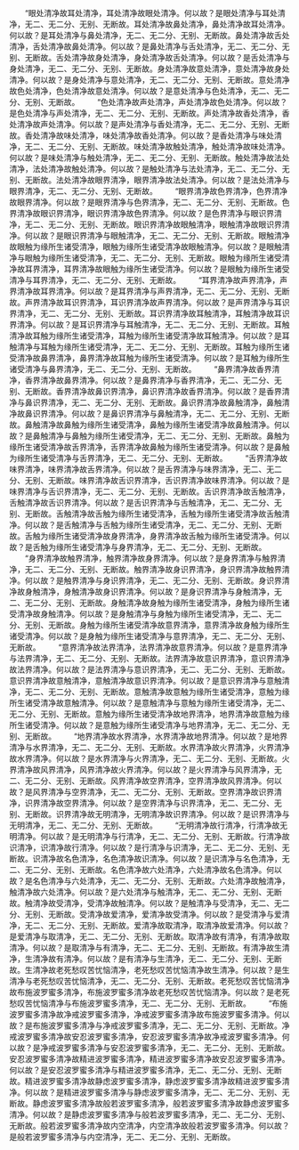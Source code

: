<!-- { "loadSidebar": true } -->
　　“眼处清净故耳处清净，耳处清净故眼处清净。何以故？是眼处清净与耳处清净，无二、无二分、无别、无断故。耳处清净故鼻处清净，鼻处清净故耳处清净。何以故？是耳处清净与鼻处清净，无二、无二分、无别、无断故。鼻处清净故舌处清净，舌处清净故鼻处清净。何以故？是鼻处清净与舌处清净，无二、无二分、无别、无断故。舌处清净故身处清净，身处清净故舌处清净。何以故？是舌处清净与身处清净，无二、无二分、无别、无断故。身处清净故意处清净，意处清净故身处清净。何以故？是身处清净与意处清净，无二、无二分、无别、无断故。意处清净故色处清净，色处清净故意处清净。何以故？是意处清净与色处清净，无二、无二分、无别、无断故。
　　“色处清净故声处清净，声处清净故色处清净。何以故？是色处清净与声处清净，无二、无二分、无别、无断故。声处清净故香处清净，香处清净故声处清净。何以故？是声处清净与香处清净，无二、无二分、无别、无断故。香处清净故味处清净，味处清净故香处清净。何以故？是香处清净与味处清净，无二、无二分、无别、无断故。味处清净故触处清净，触处清净故味处清净。何以故？是味处清净与触处清净，无二、无二分、无别、无断故。触处清净故法处清净，法处清净故触处清净。何以故？是触处清净与法处清净，无二、无二分、无别、无断故。法处清净故眼界清净，眼界清净故法处清净。何以故？是法处清净与眼界清净，无二、无二分、无别、无断故。
　　“眼界清净故色界清净，色界清净故眼界清净。何以故？是眼界清净与色界清净，无二、无二分、无别、无断故。色界清净故眼识界清净，眼识界清净故色界清净。何以故？是色界清净与眼识界清净，无二、无二分、无别、无断故。眼识界清净故眼触清净，眼触清净故眼识界清净。何以故？是眼识界清净与眼触清净，无二、无二分、无别、无断故。眼触清净故眼触为缘所生诸受清净，眼触为缘所生诸受清净故眼触清净。何以故？是眼触清净与眼触为缘所生诸受清净，无二、无二分、无别、无断故。眼触为缘所生诸受清净故耳界清净，耳界清净故眼触为缘所生诸受清净。何以故？是眼触为缘所生诸受清净与耳界清净，无二、无二分、无别、无断故。
　　“耳界清净故声界清净，声界清净故耳界清净。何以故？是耳界清净与声界清净，无二、无二分、无别、无断故。声界清净故耳识界清净，耳识界清净故声界清净。何以故？是声界清净与耳识界清净，无二、无二分、无别、无断故。耳识界清净故耳触清净，耳触清净故耳识界清净。何以故？是耳识界清净与耳触清净，无二、无二分、无别、无断故。耳触清净故耳触为缘所生诸受清净，耳触为缘所生诸受清净故耳触清净。何以故？是耳触清净与耳触为缘所生诸受清净，无二、无二分、无别、无断故。耳触为缘所生诸受清净故鼻界清净，鼻界清净故耳触为缘所生诸受清净。何以故？是耳触为缘所生诸受清净与鼻界清净，无二、无二分、无别、无断故。
　　“鼻界清净故香界清净，香界清净故鼻界清净。何以故？是鼻界清净与香界清净，无二、无二分、无别、无断故。香界清净故鼻识界清净，鼻识界清净故香界清净。何以故？是香界清净与鼻识界清净，无二、无二分、无别、无断故。鼻识界清净故鼻触清净，鼻触清净故鼻识界清净。何以故？是鼻识界清净与鼻触清净，无二、无二分、无别、无断故。鼻触清净故鼻触为缘所生诸受清净，鼻触为缘所生诸受清净故鼻触清净。何以故？是鼻触清净与鼻触为缘所生诸受清净，无二、无二分、无别、无断故。鼻触为缘所生诸受清净故舌界清净，舌界清净故鼻触为缘所生诸受清净。何以故？是鼻触为缘所生诸受清净与舌界清净，无二、无二分、无别、无断故。
　　“舌界清净故味界清净，味界清净故舌界清净。何以故？是舌界清净与味界清净，无二、无二分、无别、无断故。味界清净故舌识界清净，舌识界清净故味界清净。何以故？是味界清净与舌识界清净，无二、无二分、无别、无断故。舌识界清净故舌触清净，舌触清净故舌识界清净。何以故？是舌识界清净与舌触清净，无二、无二分、无别、无断故。舌触清净故舌触为缘所生诸受清净，舌触为缘所生诸受清净故舌触清净。何以故？是舌触清净与舌触为缘所生诸受清净，无二、无二分、无别、无断故。舌触为缘所生诸受清净故身界清净，身界清净故舌触为缘所生诸受清净。何以故？是舌触为缘所生诸受清净与身界清净，无二、无二分、无别、无断故。
　　“身界清净故触界清净，触界清净故身界清净。何以故？是身界清净与触界清净，无二、无二分、无别、无断故。触界清净故身识界清净，身识界清净故触界清净。何以故？是触界清净与身识界清净，无二、无二分、无别、无断故。身识界清净故身触清净，身触清净故身识界清净。何以故？是身识界清净与身触清净，无二、无二分、无别、无断故。身触清净故身触为缘所生诸受清净，身触为缘所生诸受清净故身触清净。何以故？是身触清净与身触为缘所生诸受清净，无二、无二分、无别、无断故。身触为缘所生诸受清净故意界清净，意界清净故身触为缘所生诸受清净。何以故？是身触为缘所生诸受清净与意界清净，无二、无二分、无别、无断故。
　　“意界清净故法界清净，法界清净故意界清净。何以故？是意界清净与法界清净，无二、无二分、无别、无断故。法界清净故意识界清净，意识界清净故法界清净。何以故？是法界清净与意识界清净，无二、无二分、无别、无断故。意识界清净故意触清净，意触清净故意识界清净。何以故？是意识界清净与意触清净，无二、无二分、无别、无断故。意触清净故意触为缘所生诸受清净，意触为缘所生诸受清净故意触清净。何以故？是意触清净与意触为缘所生诸受清净，无二、无二分、无别、无断故。意触为缘所生诸受清净故地界清净，地界清净故意触为缘所生诸受清净。何以故？是意触为缘所生诸受清净与地界清净，无二、无二分、无别、无断故。
　　“地界清净故水界清净，水界清净故地界清净。何以故？是地界清净与水界清净，无二、无二分、无别、无断故。水界清净故火界清净，火界清净故水界清净。何以故？是水界清净与火界清净，无二、无二分、无别、无断故。火界清净故风界清净，风界清净故火界清净。何以故？是火界清净与风界清净，无二、无二分、无别、无断故。风界清净故空界清净，空界清净故风界清净。何以故？是风界清净与空界清净，无二、无二分、无别、无断故。空界清净故识界清净，识界清净故空界清净。何以故？是空界清净与识界清净，无二、无二分、无别、无断故。识界清净故无明清净，无明清净故识界清净。何以故？是识界清净与无明清净，无二、无二分、无别、无断故。
　　“无明清净故行清净，行清净故无明清净。何以故？是无明清净与行清净，无二、无二分、无别、无断故。行清净故识清净，识清净故行清净。何以故？是行清净与识清净，无二、无二分、无别、无断故。识清净故名色清净，名色清净故识清净。何以故？是识清净与名色清净，无二、无二分、无别、无断故。名色清净故六处清净，六处清净故名色清净。何以故？是名色清净与六处清净，无二、无二分、无别、无断故。六处清净故触清净，触清净故六处清净。何以故？是六处清净与触清净，无二、无二分、无别、无断故。触清净故受清净，受清净故触清净。何以故？是触清净与受清净，无二、无二分、无别、无断故。受清净故爱清净，爱清净故受清净。何以故？是受清净与爱清净，无二、无二分、无别、无断故。爱清净故取清净，取清净故爱清净。何以故？是爱清净与取清净，无二、无二分、无别、无断故。取清净故有清净，有清净故取清净。何以故？是取清净与有清净，无二、无二分、无别、无断故。有清净故生清净，生清净故有清净。何以故？是有清净与生清净，无二、无二分、无别、无断故。生清净故老死愁叹苦忧恼清净，老死愁叹苦忧恼清净故生清净。何以故？是生清净与老死愁叹苦忧恼清净，无二、无二分、无别、无断故。老死愁叹苦忧恼清净故布施波罗蜜多清净，布施波罗蜜多清净故老死愁叹苦忧恼清净。何以故？是老死愁叹苦忧恼清净与布施波罗蜜多清净，无二、无二分、无别、无断故。
　　“布施波罗蜜多清净故净戒波罗蜜多清净，净戒波罗蜜多清净故布施波罗蜜多清净。何以故？是布施波罗蜜多清净与净戒波罗蜜多清净，无二、无二分、无别、无断故。净戒波罗蜜多清净故安忍波罗蜜多清净，安忍波罗蜜多清净故净戒波罗蜜多清净。何以故？是净戒波罗蜜多清净与安忍波罗蜜多清净，无二、无二分、无别、无断故。安忍波罗蜜多清净故精进波罗蜜多清净，精进波罗蜜多清净故安忍波罗蜜多清净。何以故？是安忍波罗蜜多清净与精进波罗蜜多清净，无二、无二分、无别、无断故。精进波罗蜜多清净故静虑波罗蜜多清净，静虑波罗蜜多清净故精进波罗蜜多清净。何以故？是精进波罗蜜多清净与静虑波罗蜜多清净，无二、无二分、无别、无断故。静虑波罗蜜多清净故般若波罗蜜多清净，般若波罗蜜多清净故静虑波罗蜜多清净。何以故？是静虑波罗蜜多清净与般若波罗蜜多清净，无二、无二分、无别、无断故。般若波罗蜜多清净故内空清净，内空清净故般若波罗蜜多清净。何以故？是般若波罗蜜多清净与内空清净，无二、无二分、无别、无断故。
